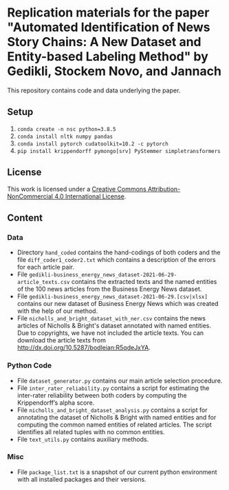 # Replication materials for the paper "Automated Identification of News Story Chains: A New Dataset and Entity-based Labeling Method" by Gedikli, Stockem Novo, and Jannach

This repository contains code and data underlying the paper.

## Setup

1. `conda create -n nsc python=3.8.5`
2. `conda install nltk numpy pandas`
3. `conda install pytorch cudatoolkit=10.2 -c pytorch`
4. `pip install krippendorff pymongo[srv] PyStemmer simpletransformers`

## License

This work is licensed under a [Creative Commons Attribution-NonCommercial 4.0 International License](https://creativecommons.org/licenses/by-nc/4.0/).

## Content

### Data

* Directory `hand_coded` contains the hand-codings of both coders and the file `diff_coder1_coder2.txt` which contains a description of the errors for each article pair.
* File `gedikli-business_energy_news_dataset-2021-06-29-article_texts.csv` contains the extracted texts and the named entities of the 100 news articles from the Business Energy News dataset.
* File `gedikli-business_energy_news_dataset-2021-06-29.[csv|xlsx]` contains our new dataset of Business Energy News which was created with the help of our method.
* File `nicholls_and_bright_dataset_with_ner.csv` contains the news articles of Nicholls & Bright's dataset annotated with named entities. Due to copyrights, we have not included the article texts. You can download the article texts from http://dx.doi.org/10.5287/bodleian:R5qdeJxYA.

### Python Code

* File `dataset_generator.py` contains our main article selection procedure.
* File `inter_rater_reliability.py` contains a script for estimating the inter-rater reliability between both coders by computing the Krippendorff’s alpha score.
* File `nicholls_and_bright_dataset_analysis.py` contains a script for annotating the dataset of Nicholls & Bright with named entities and for computing the common named entities of related articles. The script identifies all related tuples with no common entities.
* File `text_utils.py` contains auxiliary methods.

### Misc

* File `package_list.txt` is a snapshot of our current python environment with all installed packages and their versions.
